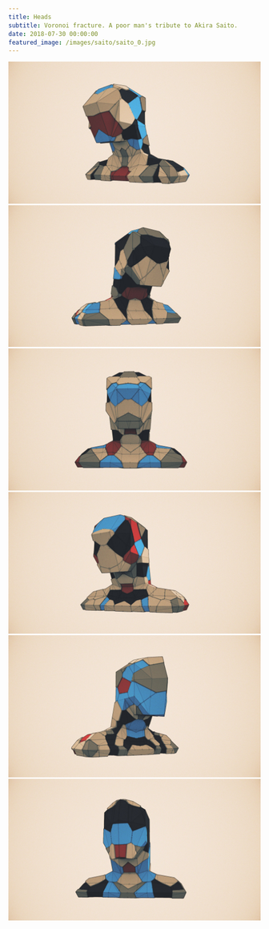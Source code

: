 ```yaml
---
title: Heads
subtitle: Voronoi fracture. A poor man's tribute to Akira Saito.
date: 2018-07-30 00:00:00
featured_image: /images/saito/saito_0.jpg
---
```

<div class="gallery" data-columns="2">
	<img src="/images/saito/saito_0.jpg">
	<img src="/images/saito/saito_5.jpg">
	<img src="/images/saito/saito_1.jpg">
	<img src="/images/saito/saito_2.jpg">
	<img src="/images/saito/saito_7.jpg">		
	<img src="/images/saito/saito_8.jpg">			
</div>